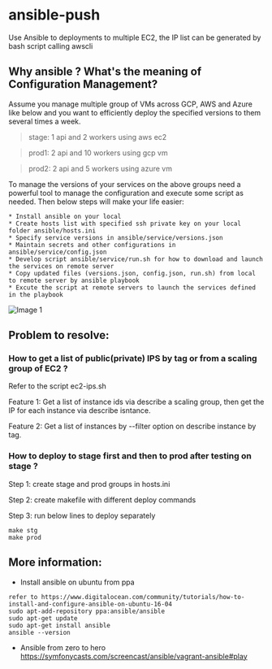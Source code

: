 # ansible-push
Use Ansible to deployments to multiple EC2, the IP list can be generated by bash script calling awscli

## Why ansible ? What's the meaning of Configuration Management? 

Assume you manage multiple group of VMs across GCP, AWS and Azure like below and you want to efficiently deploy the specified versions to them several times a week.

 > stage: 1 api and 2 workers using aws ec2
 
 > prod1: 2 api and 10 workers using gcp vm
 
 > prod2: 2 api and 5 workers using azure vm
 
To manage the versions of your services on the above groups need a powerful tool to manage the configuration and execute some script as needed. Then below steps will make your life easier:
```
* Install ansible on your local 
* Create hosts list with specified ssh private key on your local folder ansible/hosts.ini
* Specify service versions in ansible/service/versions.json
* Maintain secrets and other configurations in ansible/service/config.json
* Develop script ansible/service/run.sh for how to download and launch the services on remote server
* Copy updated files (versions.json, config.json, run.sh) from local to remote server by ansible playbook
* Excute the script at remote servers to launch the services defined in the playbook
```


![Image 1](https://https://github.com/jimmycgz/ansible-push/ansible-push.png)

## Problem to resolve:

### How to get a list of public(private) IPS by tag or from a scaling group of EC2 ?

Refer to the script ec2-ips.sh

Feature 1: Get a list of instance ids via describe a scaling group, then get the IP for each instance via describe isntance.

Feature 2: Get a list of instances by --filter option on describe instance by tag.


### How to deploy to stage first and then to prod after testing on stage ?

Step 1: create stage and prod groups in hosts.ini

Step 2: create makefile with different deploy commands

Step 3: run below lines to deploy separately

```
make stg
make prod

```


## More information:

* Install ansible on ubuntu from ppa
```
refer to https://www.digitalocean.com/community/tutorials/how-to-install-and-configure-ansible-on-ubuntu-16-04
sudo apt-add-repository ppa:ansible/ansible
sudo apt-get update
sudo apt-get install ansible
ansible --version
```
* Ansible from zero to hero
https://symfonycasts.com/screencast/ansible/vagrant-ansible#play




